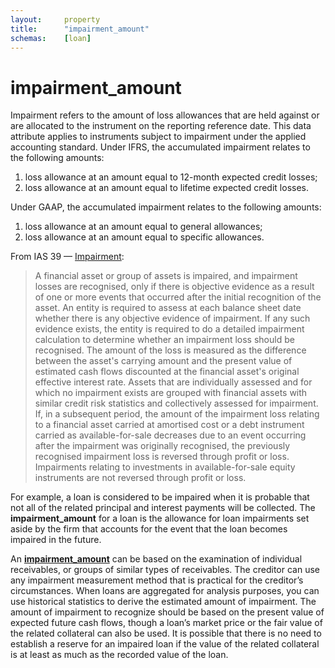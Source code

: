 ```yaml
---
layout:		property  
title:		"impairment_amount"  
schemas:	[loan]  
---
```


# impairment_amount

Impairment refers to the amount of loss allowances that are held against or are allocated to the instrument on the reporting reference date. This data attribute applies to instruments subject to impairment under the applied accounting standard. Under IFRS, the accumulated impairment relates to the following amounts:

1. loss allowance at an amount equal to 12-month expected credit losses;
2. loss allowance at an amount equal to lifetime expected credit losses.

Under GAAP, the accumulated impairment relates to the following
amounts:

1.  loss allowance at an amount equal to general allowances;
2.  loss allowance at an amount equal to specific allowances.

From IAS 39 — [Impairment][impairdef]:

> A financial asset or group of assets is impaired, and impairment losses are recognised, only if there is objective evidence as a result of one or more events that occurred after the initial recognition of the asset. An entity is required to assess at each balance sheet date whether there is any objective evidence of impairment. If any such evidence exists, the entity is required to do a detailed impairment calculation to determine whether an impairment loss should be recognised. The amount of the loss is measured as the difference between the asset's carrying amount and the present value of estimated cash flows discounted at the financial asset's original effective interest rate.
> Assets that are individually assessed and for which no impairment exists are grouped with financial assets with similar credit risk statistics and collectively assessed for impairment.
> If, in a subsequent period, the amount of the impairment loss relating to a financial asset carried at amortised cost or a debt instrument carried as available-for-sale decreases due to an event occurring after the impairment was originally recognised, the previously recognised impairment loss is reversed through profit or loss. Impairments relating to investments in available-for-sale equity instruments are not reversed through profit or loss.

[impairdef]: http://www.iasplus.com/en/standards/ias/ias39 

For example, a loan is considered to be impaired when it is probable that not all of the related principal and interest payments will be collected. The **impairment_amount** for a loan is the allowance for loan impairments set aside by the firm that accounts for the event that the loan becomes impaired in the future.

An [**impairment_amount**][amountdef] can be based on the examination of individual receivables, or groups of similar types of receivables. The creditor can use any impairment measurement method that is practical for the creditor’s circumstances. When loans are aggregated for analysis purposes, you can use historical statistics to derive the estimated amount of impairment. The amount of impairment to recognize should be based on the present value of expected future cash flows, though a loan’s market price or the fair value of the related collateral can also be used. It is possible that there is no need to establish a reserve for an impaired loan if the value of the related collateral is at least as much as the recorded value of the loan.

[amountdef]: http://www.accountingtools.com/questions-and-answers/loan-impairment-accounting.html


